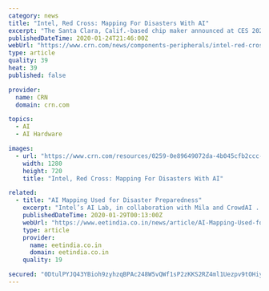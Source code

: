 ```yaml
---
category: news
title: "Intel, Red Cross: Mapping For Disasters With AI"
excerpt: "The Santa Clara, Calif.-based chip maker announced at CES 2020 the collaboration is using artificial intelligence to help identify previously unmapped bridges, roads and cities on satellite images of developing regions such as Uganda. Intel’s AI Platforms Group Product Manager Matt Beale told CRN, “Unfortunately, while a place like the ..."
publishedDateTime: 2020-01-24T21:46:00Z
webUrl: "https://www.crn.com/news/components-peripherals/intel-red-cross-mapping-for-disasters-with-ai"
type: article
quality: 39
heat: 39
published: false

provider:
  name: CRN
  domain: crn.com

topics:
  - AI
  - AI Hardware

images:
  - url: "https://www.crn.com/resources/0259-0e89649072da-4b045cfb2ccc-1000/intel_red_cross_turning_to_ai_when_disaster_strikes.jpeg"
    width: 1280
    height: 720
    title: "Intel, Red Cross: Mapping For Disasters With AI"

related:
  - title: "AI Mapping Used for Disaster Preparedness"
    excerpt: "Intel’s AI Lab, in collaboration with Mila and CrowdAI ... Bastidas said that these processors were chosen for their giant size; satellite images are often 1,024 square pixels, and it was desirable for the chip to process an entire image at once. According to Bastidas, the next steps for the project may include the generation of models ..."
    publishedDateTime: 2020-01-29T00:13:00Z
    webUrl: "https://www.eetindia.co.in/news/article/AI-Mapping-Used-for-Disaster-Preparedness"
    type: article
    provider:
      name: eetindia.co.in
      domain: eetindia.co.in
    quality: 19

secured: "0DtulPYJQ43YBioh9zyhzqBPAc248W5vQWf1sP2zKKS2RZ4ml1Uezpv9tOHiyOGW11FKchq4QFGNQq1wDk4rHoDnBNmA/1FjvZSd1ROMhMQV0CJ8HpOf9V63DR5MZGJXYVwIpmEsYwed29MAp0wzARuseJysobjy77y+8WoE1WryrvzfuvPuuXpt/sNGqxUCpfQu0K6wPt3Rml2lV5KpQrrO+JH/Fvd0iED00h5gBWTMJ1gc5GGU8PwfFW3JpxfqhnSFH4rvKwXkfANRQKeRt0JZEkAFPfYO+nMpP91vwUGjakAPpE56b48T+g0vcbXVkWfA9bFiUzqbgojEA7nJG40nT3qmp7h7AS/Gsd23+fct2cM3Lp5FkQyKP9k6q7UsUJuDZyB6fnmHjVcudrCoSLaqFVeX+OOMNGed4Bc2MR6Hd16yAIeL02XOhB/ZjVcg2qphTggusnRE9ipBvQwUqn14arUfzGACuMvRYeOOyjM=;4qyTUcN28q86pTtnHqUHUQ=="
---
```


